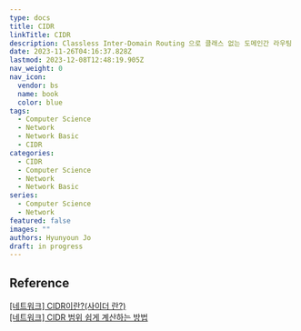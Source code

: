 ```yaml
---
type: docs
title: CIDR
linkTitle: CIDR
description: Classless Inter-Domain Routing 으로 클래스 없는 도메인간 라우팅 기법
date: 2023-11-26T04:16:37.828Z
lastmod: 2023-12-08T12:48:19.905Z
nav_weight: 0
nav_icon:
  vendor: bs
  name: book
  color: blue
tags:
  - Computer Science
  - Network
  - Network Basic
  - CIDR
categories:
  - CIDR
  - Computer Science
  - Network
  - Network Basic
series:
  - Computer Science
  - Network
featured: false
images: ""
authors: Hyunyoun Jo
draft: in progress
---
```


## Reference

[[네트워크] CIDR이란?(사이더 란?)](https://kim-dragon.tistory.com/9)  
[[네트워크] CIDR 범위 쉽게 계산하는 방법](https://kim-dragon.tistory.com/154)
